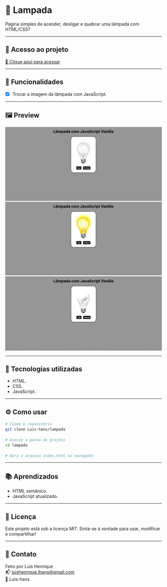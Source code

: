 # 📌 Lampada

Página simples de acender, desligar e quebrar uma lâmpada com HTML/CSS?

---

## 🔗 Acesso ao projeto

[🔗 Clique aqui para acessar](https://luis-hans.github.io/Lampada/)

---

## 🎯 Funcionalidades

- [x] Trocar a imagem da lâmpada com JavaScript.

---

## 🖼️ Preview

![Screenshot do projeto](./img/screanshot.jpg)
![Screenshot do projeto](./img/screanshot1.jpg)
![Screenshot do projeto](./img/screanshot2.jpg)

---

## 🚀 Tecnologias utilizadas

- HTML.
- CSS.
- JavaScript.

---

## ⚙️ Como usar

```bash
# Clone o repositório
git clone Luis-hans/lampada

# Acesse a pasta do projeto
cd lampada

# Abra o arquivo index.html no navegador
```

---

## 📚 Aprendizados

- HTML semânico.
- JavaScript atualizado.

---

## 🧾 Licença

Este projeto está sob a licença MIT. Sinta-se à vontade para usar, modificar e compartilhar!

---

## 🤝 Contato

Feito por Luís Henrique  
📬 luishenrique.lhans@gmail.com  
🐙 Luis-hans
